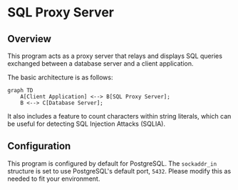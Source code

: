 # SQL Proxy Server

## Overview

This program acts as a proxy server that relays and displays SQL queries exchanged between a database server and a client application.

The basic architecture is as follows:

```mermaid
graph TD
    A[Client Application] <--> B[SQL Proxy Server];
    B <--> C[Database Server];
```

It also includes a feature to count characters within string literals, which can be useful for detecting SQL Injection Attacks (SQLIA).

## Configuration

This program is configured by default for PostgreSQL. The `sockaddr_in` structure is set to use PostgreSQL's default port, `5432`. Please modify this as needed to fit your environment.